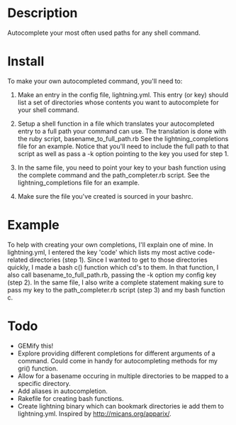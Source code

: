 Description
===========

Autocomplete your most often used paths for any shell command.

Install
=======

To make your own autocompleted command, you'll need to:

1. Make an entry in the config file, lightning.yml. This entry (or key)
should list a set of directories whose contents you want to autocomplete for your shell command.

2. Setup a shell function in a file which translates your autocompleted entry to a full path
your command can use. The translation is done with the ruby script, basename\_to\_full\_path.rb
See the lightning\_completions file for an example.
Notice that you'll need to include the full path to that script as well as pass a -k option
pointing to the key you used for step 1.

3. In the same file, you need to point your key to your bash function using the complete command
and the path\_completer.rb script. See the lightning\_completions file for an example.

4. Make sure the file you've created is sourced in your bashrc.

Example
=======

To help with creating your own completions, I'll explain one of mine.
In lightning.yml, I entered the key 'code' which lists my most active code-related directories
(step 1). Since I wanted to get to those directories quickly, I made a bash c() function which
cd's to them. In that function, I also call basename\_to\_full\_path.rb, passing the -k
option my config key (step 2). In the same file, I also write a complete statement making sure to pass my key
to the path\_completer.rb script (step 3) and my bash function c.

Todo
====

* GEMify this!
* Explore providing different completions for different arguments of a command.
Could come in handy for autocompleting methods for my gri() function.
* Allow for a basename occuring in multiple directories to be mapped to a specific directory.
* Add aliases in autocompletion.
* Rakefile for creating bash functions.
* Create lightning binary which can bookmark directories ie add them to lightning.yml.
Inspired by http://micans.org/apparix/.
